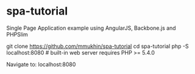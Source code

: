 spa-tutorial
============

Single Page Application example using AngularJS, Backbone.js and PHPSlim

git clone https://github.com/mmukhin/spa-tutorial
cd spa-tutorial
php -S localhost:8080 # built-in web server requires PHP >= 5.4.0

Navigate to: localhost:8080